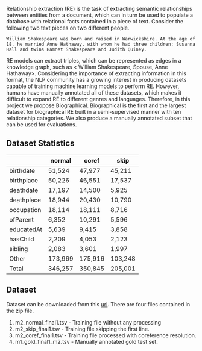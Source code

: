 Relationship extraction (RE) is the task of extracting semantic relationships between entities from a document, which can in turn be used to populate a database with relational facts contained in a piece of text. Consider the following two text pieces on two different people. 

```
William Shakespeare was born and raised in Warwickshire. At the age of 18, he married Anne Hathaway, with whom he had three children: Susanna Hall and twins Hamnet Shakespeare and Judith Quiney.
```

RE models can extract triples, which can be represented as edges in a knowledge graph, such as < William Shakespeare, Spouse, Anne Hathaway>. Considering the importance of extracting information in this format, the NLP community has a growing interest in producing datasets capable of training machine learning models to perform RE. However, humans have manually annotated all of these datasets, which makes it difficult to expand RE to different genres and languages. Therefore, in this project we propose Biographical. Biographical is the first and the largest dataset for biographical RE built in a semi-supervised manner with ten relationship categories. We also produce a manually annotated subset that can be used for evaluations.


## Dataset Statistics

|            | normal  | coref   | skip    |
|------------|---------|---------|---------|
| birthdate  | 51,524  | 47,977  | 45,211  |
| birthplace | 50,226  | 46,551  | 17,537  |
| deathdate  | 17,197  | 14,500  | 5,925   |
| deathplace | 18,944  | 20,430  | 10,790  |
| occupation | 18,114  | 18,111  | 8,716   |
| ofParent   | 6,352   | 10,291  | 5,596   |
| educatedAt | 5,639   | 9,415   | 3,858   |
| hasChild   | 2,209   | 4,053   | 2,123   |
| sibling    | 2,083   | 3,601   | 1,997   |
| Other      | 173,969 | 175,916 | 103,248 |
| Total      | 346,257 | 350,845 | 205,001 |


## Dataset

Dataset can be downloaded from this [url](https://drive.google.com/file/d/1i2Gz_evbO0uXAluoKXOG3C0yrcZvauUs/view?usp=sharing). There are four files contained in the zip file. 

1. m2_normal_final1.tsv - Training file without any processing
2. m2_skip_final1.tsv - Training file skipping the first line.
3. m2_coref_final1.tsv - Training file processed with coreference resolution.
4. m1_gold_final1_m2.tsv - Manually annotated gold test set.


